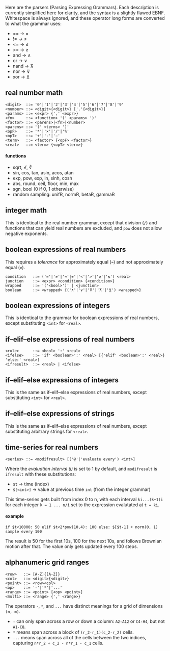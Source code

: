 Here are the parsers (Parsing Expressing Grammars). Each description is currently simplified here for clarity, and the syntax is a slightly flawed EBNF.
Whitespace is always ignored, and these operator long forms are converted to what the grammar uses:

- == → =
- != → ≠
- <= → ≤
- \>= → ≥
- and → ∧
- or → ∨
- nand → ⊼
- nor → ⊽
- xor → ⊻

## real number math

```
<digit>  ::= '0'|'1'|'2'|'3'|'4'|'5'|'6'|'7'|'8'|'9'
<number> ::= <digit>{<digit>} ['.'{<digit>}]
<params> ::= <expr> {',' <expr>}
<fn>     ::= <function> '(' <params> ')'
<factor> ::= <parens>|<fn>|<number>
<parens> ::= '(' <terms> ')'
<opF>    ::= '*'|'×'|'/'|'%'
<opT>    ::= '+'|'-'|'−'
<term>   ::= <factor> {<opF> <factor>}
<real>   ::= <term> {<opT> <term>}
```

#### functions

- sqrt, √, ∛
- sin, cos, tan, asin, acos, atan
- exp, pow, exp, ln, sinh, cosh
- abs, round, ceil, floor, min, max
- sgn, bool (0 if 0, 1 otherwise)
- random sampling: unifR, normR, betaR, gammaR


## integer math

This is identical to the real number grammar, except that division (`/`) and functions that can yield real numbers are excluded, and `pow` does not allow negative exponents.

## boolean expressions of real numbers

This requires a *tolerance* for approximately equal (`≈`) and not approximately equal (`≉`).

```
condition   ::= ('='|'≠'|'≈'|≉'|'<'|'>'|'≥'|'≤') <real>
junction    ::= <expr> <condition> {<condition>}
wrapped     ::= '('<bool>')' | <junction>
boolean     ::= <wrapped> {('∧'|'∨'|'⊽'|'⊼'|'⊻') <wrapped>}
```

## boolean expressions of integers

This is identical to the grammar for boolean expressions of real numbers, except substituting `<int>` for `<real>`.

## if–elif–else expressions of real numbers

```
<rule>      ::= <bool> ':' <real>
<ifelse>    ::= 'if' <boolean>':' <real> [{'elif' <boolean>':' <real>} 'else:' <real>]
<ifresult>  ::= <real> | <ifelse>
```

## if–elif–else expressions of integers

This is the same as if–elif–else expressions of real numbers, except substituting `<int>` for `<real>`.

## if–elif–else expressions of strings

This is the same as if–elif–else expressions of real numbers, except substituting arbitrary strings for `<real>`.

## time-series for real numbers

```
<series> ::= <modifresult> [('@'|'evaluate every') <int>]
```

Where the *evaluation interval (i)* is set to 1 by default, and `modifresult` is `ifresult` with these substitutions:

- `$t` → time (index)
- `$[<int>]` → value at previous time `int` (from the integer grammar)

This time-series gets built from index 0 to n, with each interval `ki...(k+1)i` for each integer `k = 1 ... n/i` set to the expression evalutated at `t = ki`.

#### example

```
if $t<10000: 50 elif $t<2*pow(10,4): 100 else: $[$t-1] + norm(0, 1)  sample every 100
```

The result is 50 for the first 10s, 100 for the next 10s, and follows Brownian motion after that. The value only gets updated every 100 steps.


## alphanumeric grid ranges

```
<row>   ::= [A-Z]{[A-Z]}
<col>   ::= <digit>{<digit>}
<point> ::= <row><col>
<op>    ::= '-'|'*'|'...'
<range> ::= <point> [<op> <point>]
<multi> ::= <range> {',' <range>}
```

The operators `-`, `*`, and `...` have distinct meanings for a grid of dimensions `(n, m)`.

- `-` can only span across a row or down a column: `A2-A12` or `C4-H4`, but not `A1-C8`.
- `*` means span across a block of `(r_2-r_1)(c_2-r_2)` cells.
- `...` means span across all of the cells between the two indices, capturing `n*r_2 + c_2 - n*r_1 - c_1` cells.


